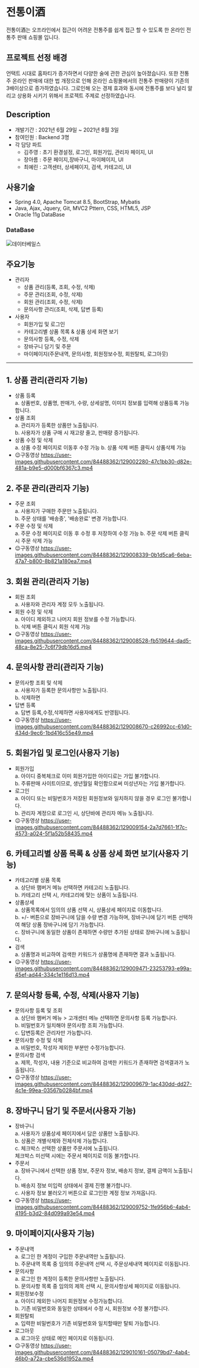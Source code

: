 # 전통이酒
전통이酒는 오프라인에서 접근이 어려운 전통주를 쉽게 접근 할 수 있도록 한 온라인 전통주 판매 쇼핑몰 입니다.    

## 프로젝트 선정 배경
 언택트 시대로 홈파티가 증가하면서 다양한 술에 관한 관심이 높아졌습니다. 
 또한 전통주 온라인 판매에 대한 법 개정으로 인해 온라인 쇼핑몰에서의 전통주 판매량이 기존의 3배이상으로 증가하였습니다.
 그로인해 오는 경제 효과와 동시에 전통주를 보다 널리 알리고 상용화 시키기 위해서 프로젝트 주제로 선정하였습니다.

## Description
* 개발기간 : 2021년 6월 29일 ~ 2021년 8월 3일
* 참여인원 : Backend 3명
* 각 담당 파트 
  + 김주영 : 초기 환경설정, 로그인, 회원가입, 관리자 페이지, UI
  + 장아름 : 주문 페이지,장바구니, 마이페이지, UI
  + 최예린 : 고객센터, 상세페이지, 검색, 카테고리, UI

## 사용기술
  + Spring 4.0, Apache Tomcat 8.5, BootStrap, Mybatis
  + Java, Ajax, Jquery, Git, MVC2 Pttern, CSS, HTML5, JSP
  + Oracle 11g DataBase
  
 
### DataBase
 ![데이터베일스](https://user-images.githubusercontent.com/86712618/128807180-29a5c38a-abd5-41f4-9eea-6dfc33be593d.PNG)


## 주요기능
+ 관리자
  + 상품 관리(등록, 조회, 수정, 삭제)
  + 주문 관리(조회, 수정, 삭제)
  + 회원 관리(조회, 수정, 삭제)
  + 문의사항 관리(조회, 삭제, 답변 등록)
+ 사용자
  + 회원가입 및 로그인
  + 카테고리별 상품 목록 & 상품 상세 화면 보기
  + 문의사항 등록, 수정, 삭제
  + 장바구니 담기 및 주문
  + 마이페이지(주문내역, 문의사항, 회원정보수정, 회원탈퇴, 로그아웃)

----------------------------
## 1. 상품 관리(관리자 기능)
+ 상품 등록  
  a. 상품번호, 상품명, 판매가, 수량, 상세설명, 이미지 정보를 입력해 상품등록 가능합니다.
+ 상품 조회  
  a. 관리자가 등록한 상품만 노출됩니다.  
  b. 사용자가 상품 구매 시 재고량 줄고, 판매량 증가됩니다.  
+ 상품 수정 및 삭제  
  a. 상품 수정 페이지로 이동후 수정 가능
  b. 상품 삭제 버튼 클릭시 상품삭제 가능
+ 😉구동영상
https://user-images.githubusercontent.com/84488362/129002280-47c1bb30-d82e-481a-b9e5-d000bf6367c3.mp4

## 2. 주문 관리(관리자 기능)   
+ 주문 조회  
  a. 사용자가 구매한 주문만 노출됩니다.  
  b. 주문 상태를 '배송중', '배송완료' 변경 가능합니다.   
+ 주문 수정 및 삭제  
  a. 주문 수정 페이지로 이동 후 수정 후 저장하여 수정 가능
  b. 주문 삭제 버튼 클릭시 주문 삭제 가능
+ 😉구동영상
https://user-images.githubusercontent.com/84488362/129008339-0b1d5ca6-6eba-47a7-b800-8b821a180ea7.mp4

## 3. 회원 관리(관리자 기능)  
+ 회원 조회  
  a. 사용자와 관리자 계정 모두 노출됩니다.  
+ 회원 수정 및 삭제  
  a. 아이디 제외하고 나머지 회원 정보를 수정 가능합니다.  
  b. 삭제 버튼 클릭시 회원 삭제 가능
+ 😉구동영상
https://user-images.githubusercontent.com/84488362/129008528-fb519644-dad5-48ca-8e25-7c6f79db16d5.mp4

## 4. 문의사항 관리(관리자 기능) 
+ 문의사항 조회 및 삭제   
  a. 사용자가 등록한 문의사항만 노출됩니다.  
  b. 삭제하면    
+ 답변 등록  
  a. 답변 등록,수정,삭제하면 사용자에게도 반영됩니다.  
+ 😉구동영상
https://user-images.githubusercontent.com/84488362/129008670-c26992cc-61d0-434d-9ec6-1bd416c55e49.mp4

## 5. 회원가입 및 로그인(사용자 기능)
+ 회원가입  
  a. 아이디 중복체크로 이미 회원가입한 아이디로는 가입 불가합니다.  
  b. 주류판매 사이트이므로, 생년월일 확인함으로써 미성년자는 가입 불가합니다.  
+ 로그인  
  a. 아이디 또는 비밀번호가 저장된 회원정보와 일치하지 않을 경우 로그인 불가합니다.  
  b. 관리자 계정으로 로그인 시, 상단바에 관리자 메뉴 노출됩니다.
+ 😉구동영상
https://user-images.githubusercontent.com/84488362/129009154-2a7d7661-1f7c-4573-a024-5f1a52b58435.mp4

## 6. 카테고리별 상품 목록 & 상품 상세 화면 보기(사용자 기능)
+ 카테고리별 상품 목록  
  a. 상단바 햄버거 메뉴 선택하면 카테고리 노출됩니다.  
  b. 카테고리 선택 시, 카테고리에 맞는 상품이 노출됩니다.  
+ 상품상세  
  a. 상품목록에서 임의의 상품 선택 시, 상품상세 페이지로 이동합니다.  
  b. +/- 버튼으로 장바구니에 담을 수량 변경 가능하며, 장바구니에 담기 버튼 선택하여 해당 상품 장바구니에 담기 가능합니다.  
  c. 장바구니에 동일한 상품이 존재하면 수량만 추가된 상태로 장바구니에 노출됩니다.
+ 검색  
  a. 상품명과 비교하여 검색한 키워드가 상품명에 존재하면 결과 노출됩니다. 
+ 😉구동영상
https://user-images.githubusercontent.com/84488362/129009471-23253793-e99a-45ef-ad44-334c1e116d13.mp4

## 7. 문의사항 등록, 수정, 삭제(사용자 기능)  
 
+ 문의사항 등록 및 조회  
  a. 상단바 햄버거 메뉴 > 고개센터 메뉴 선택하면 문의사항 등록 가능합니다.  
  b. 비밀번호가 일치해야 문의사항 조회 가능합니다.  
  c. 답변등록은 관리자만 가능합니다.  
+ 문의사항 수정 및 삭제  
  a. 비밀번호, 작성자 제외한 부분만 수정가능합니다.  
+ 문의사항 검색  
  a. 제목, 작성자, 내용 기준으로 비교하여 검색한 키워드가 존재하면 검색결과가 노출됩니다. 
+ 😉구동영상
https://user-images.githubusercontent.com/84488362/129009679-1ac430dd-dd27-4c1e-99ea-03567b0284bf.mp4

## 8. 장바구니 담기 및 주문서(사용자 기능)  
+ 장바구니  
  a. 사용자가 상품상세 페이지에서 담은 상품만 노출됩니다.  
  b. 상품은 개별삭제와 전체삭제 가능합니다.  
  c. 체크박스 선택한 상품만 주문서에 노출됩니다.  
     체크박스 미선택 시에는 주문서 페이지로 이동 불가합니다.  
+ 주문서  
  a. 장바구니에서 선택한 상품 정보, 주문자 정보, 배송지 정보, 결제 금액이 노출됩니다.  
  b. 배송지 정보 미입력 상태에서 결제 진행 불가합니다.  
  c. 사용자 정보 불러오기 버튼으로 로그인한 계정 정보 가져옵니다.  
+ 😉구동영상
https://user-images.githubusercontent.com/84488362/129009752-1fe956b6-4ab4-4195-b3d2-84d099a93e54.mp4

## 9. 마이페이지(사용자 기능)  
+ 주문내역  
  a. 로그인 한 계정이 구입한 주문내역만 노출됩니다.  
  b. 주문내역 목록 중 임의의 주문내역 선택 시, 주문상세내역 페이지로 이동됩니다.  
+ 문의사항  
  a. 로그인 한 계정이 등록한 문의사항만 노출됩니다.  
  b. 문의사항 목록 중 임의의 제목 선택 시, 문의사항상세 페이지로 이동됩니다.  
+ 회원정보수정  
  a. 아이디 제외한 나머지 회원정보 수정가능합니다.  
  b. 기존 비밀번호와 동일한 상태에서 수정 시, 회원정보 수정 불가합니다.  
+ 회원탈퇴  
  a. 입력한 비밀번호가 기존 비밀번호와 일치할때만 탈퇴 가능합니다.  
+ 로그아웃  
  a. 로그아웃 상태로 메인 페이지로 이동됩니다.
+ 😉구동영상
https://user-images.githubusercontent.com/84488362/129010161-05079bd7-4ab4-46b0-a72a-cbe536d1952a.mp4





